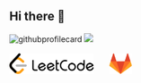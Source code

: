 ## Hi there 👋

<img src="https://github-readme-stats.vercel.app/api/top-langs/?username=0ashen&layout=compact&hide=css,html&theme=tokyonight" alt="githubprofilecard"/>
<a href="https://www.codewars.com/users/thomas_a_anderson"><img src="https://www.codewars.com/users/thomas_a_anderson/badges/large"></a>
<br/><br/>
<div>
  <a href="https://leetcode.com/0ashen/" target="_blank"><img src="leetcode.svg" width="150"/></a>
  &nbsp;
  &nbsp;
  &nbsp;
  <a href="https://gitlab.com/0ashen" target="_blank"><img src="gitlab.svg" width="40"/></a>
</div>



<!--
**0ashen/0ashen** is a ✨ _special_ ✨ repository because its `README.md` (this file) appears on your GitHub profile.

Here are some ideas to get you started:

- 🔭 I’m currently working on ...
- 🌱 I’m currently learning ...
- 👯 I’m looking to collaborate on ...
- 🤔 I’m looking for help with ...
- 💬 Ask me about ...
- 📫 How to reach me: ...
- 😄 Pronouns: ...
- ⚡ Fun fact: ...
-->
